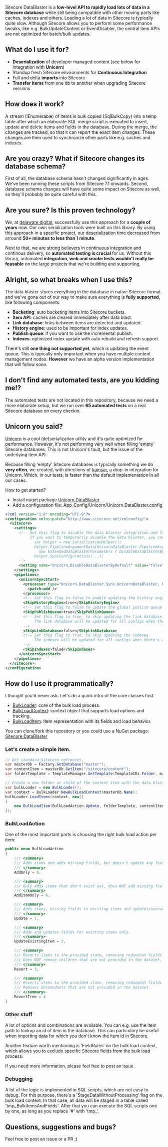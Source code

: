 Sitecore DataBlaster is a **low-level API to rapidly load lots of data in a Sitecore database** while still being compatible with other moving parts like caches, indexes and others. Loading a lot of data in Sitecore is typically quite slow. Although Sitecore allows you to perform some performance tweaks, like e.g. BulkUpdateContext or EventDisabler, the  central item APIs are not optimized for batch/bulk updates.

## What do I use it for?
* **Deserialization** of developer managed content (see below for integration with **Unicorn**)
* Standup fresh Sitecore environments for **Continuous Integration**
* Full and delta **imports** into Sitecore
* **Transfer items** from one db to another when upgrading Sitecore versions

## How does it work?
A stream (IEnumerable) of items is bulk copied (SqlBulkCopy) into a temp table after which an elaborate SQL merge script is executed to insert, update and delete items and fields in the database. During the merge, the changes are tracked, so that it can report the exact item changes. These changes are then used to synchronize other parts like e.g. caches and indexes.

## Are you crazy? What if Sitecore changes its database schema?
First of all, the database schema hasn't changed significantly in ages. We've been running these scripts from Sitecore 7.1 onwards. Second, database schema changes will have quite some impact on Sitecore as well, so they'll probably be quite careful with this.

## Are you sure? Is this proven technology?
We, at [delaware digital](http://digital.delawareconsulting.com), successfully use this approach for a **couple of years** now. Our own serialization tools were built on this library. By using this approach in a specific project, our deserialization time decreased from arround **50+ minutes to less than 1 minute**.

Next to that, we are strong believers in continuous integration and continous delivery, so **automated testing is crucial** for us. Without this library, automated **integration, web and smoke tests wouldn't really be feasable** on the large projects that we're building and supporting.

## Alright, so what breaks when I use this?
The data blaster stores everything in the database in native Sitecore format and we've gone out of our way to make sure everything is **fully supported**, like following components:
* **Bucketing**: auto bucketing items into Sitecore buckets.
* **Item API**: caches are cleared immediately after data blast.
* **Link database**: links between items are detected and updated.
* **History engine**: used to be important for index updates.
* **Publish queue**: if you want to use the incremental publish.
* **Indexes**: optimized index update with auto rebuild and refresh support.

There's still **one thing not supported yet**, which is updating the event queue. This is typically only important when you have multiple content management nodes. **However** we have an alpha version implementation that will follow soon. 

## I don't find any automated tests, are you kidding me!?
The automated tests are not located in this repository, because we need a more elaborate setup, but we run over **65 automated tests** on a real Sitecore database on every checkin.

## Unicorn you said?
[Unicorn](https://github.com/kamsar/Unicorn) is a cool (de)serialization utility and it's quite optimized for performance. However, it's not performing very well when filling 'empty' Sitecore databases. This is not Unicorn's fault, but the issue of the underlying item API. 

Because filling 'empty' Sitecore databases is typically something we do **very often**, we created, with directions of [kamsar](https://github.com/kamsar), a drop-in integration for Unicorn. Which, in our tests, is faster than the default implementation in all our cases.

How to get started?
* Install nuget package [Unicorn.DataBlaster](https://www.nuget.org/packages/Unicorn.DataBlaster/)
* Add a configuration file: App_Config/Unicorn/Unicorn.DataBlaster.config
```xml
<?xml version="1.0" encoding="UTF-8"?>
<configuration xmlns:patch="http://www.sitecore.net/xmlconfig/">
  <sitecore>
    <settings>
      <!-- Set this flag to disable the data blaster integration and fallback to 'regular' Unicorn. 
           If you want to temporarily disable the data blaster, you can do the following: 
             var helper = new SerializationHelper();
             helper.PipelineArgumentData[UnicornDataBlaster.PipelineArgsParametersKey] =
               new ExtendedDataBlasterParameters { DisableDataBlasterByDefault = true };
             helper.SyncConfigurations(...);
      -->
      <setting name="Unicorn.DisableDataBlasterByDefault" value="false" />
    </settings>
    <pipelines>
      <unicornSyncStart>
        <processor type="Unicorn.DataBlaster.Sync.UnicornDataBlaster, Unicorn.DataBlaster">
          <patch:add />
        </processor>
        <!-- Set this flag to false to enable updating the history engine. -->
        <SkipHistoryEngine>true</SkipHistoryEngine>
        <!-- Set this flag to false to update the global publish queue for incremental publishes. -->
        <SkipPublishQueue>true</SkipPublishQueue>
        <!-- Set this flag to true, to skip updating the link database. 
             The link database will be updated for all configs when there's at least one config set to update the link database.
        -->
        <SkipLinkDatabase>false</SkipLinkDatabase>
        <!-- Set this flag to true, to skip updating the indexes. 
             The indexes will be updated for all configs when there's at least one config set to update the indexes.
        -->
        <SkipIndexes>false</SkipIndexes>
      </unicornSyncStart>
    </pipelines>
  </sitecore>
</configuration>
```

## How do I use it programmatically?
I thought you'd never ask. Let's do a quick intro of the core classes first.
* [BulkLoader](https://github.com/delawarePro/sitecore-data-blaster/blob/master/src/Sitecore.DataBlaster/Load/BulkLoader.cs): core of the bulk load process.
* [BulkLoadContext](https://github.com/delawarePro/sitecore-data-blaster/blob/master/src/Sitecore.DataBlaster/Load/BulkLoadContext.cs): context object that supports load options and tracking.
* [BulkLoadItem](https://github.com/delawarePro/sitecore-data-blaster/blob/master/src/Sitecore.DataBlaster/Load/BulkLoadItem.cs): Item representation with its fields and load behavior.

You can clone/fork this repository or you could use a NuGet package: [Sitecore.DataBlaster](https://www.nuget.org/packages/Sitecore.DataBlaster/)

### Let's create a simple item.
```cs
// Get standard Sitecore refrences.
var masterDb = Factory.GetDatabase("master");
var contentItem = masterDb.GetItem("/sitecore/content");
var folderTemplate = TemplateManager.GetTemplate(TemplateIDs.Folder, masterDb);

// Create a new folder as child of the content item with the data blaster.
var bulkLoader = new BulkLoader();
var context = BulkLoader.NewBulkLoadContext(masterDb.Name);
bulkLoader.LoadItems(context, new[]
{
    new BulkLoadItem(BulkLoadAction.Update, folderTemplate, contentItem, "New Folder")
});
```
### BulkLoadAction
One of the most important parts is choosing the right bulk load action per item:
```cs
public enum BulkLoadAction
{
    /// <summary>
    /// Adds items and adds missing fields, but doesn't update any fields.
    /// </summary>
    AddOnly = 0,

    /// <summary>
    /// Only adds items that don't exist yet, does NOT add missing fields to existing items.
    /// </summary>
    AddItemOnly = 6,

    /// <summary>
    /// Adds items, missing fields to existing items and updates/overwrites fields for which the data is different.
    /// </summary>
    Update = 1,

    /// <summary>
    /// Adds and updates fields for existing items only.
    /// </summary>
    UpdateExistingItem = 2,

    /// <summary>
    /// Reverts items to the provided state, removing redundant fields as well.
    /// Does NOT remove children that are not provided in the dataset.
    /// </summary>
    Revert = 3,

    /// <summary>
    /// Reverts items to the provided state, removing redundant fields as well.
    /// Removes descendants that are not provided in the dataset.
    /// </summary>
    RevertTree = 4
}
```

### Other stuff
A lot of options and combinations are available. You can e.g. use the item path to lookup an id of item in the database. This can particulary be useful when importing data for which you don't know the item id in Sitecore.

Another feature worth mentioning is 'FieldRules' on the bulk load context, which allows you to exclude specific Sitecore fields from the bulk load process.

If you need more information, please feel free to post an issue.

### Debugging
A lot of the logic is implemented in SQL scripts, which are not easy to debug. For this purpose, there's a 'StageDataWithoutProcessing' flag on the bulk load context. In that case, all data will be staged in a table called 'tmp_BulkItemsAndFields'. After that you can execute the SQL scripts one by one, as long as you replace '#' with 'tmp_'.

## Questions, suggestions and bugs?
Feel free to post an issue or a PR ;)